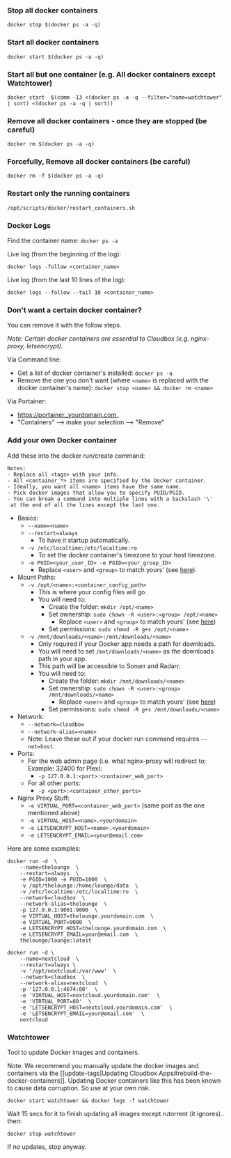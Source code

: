 ### Stop all docker containers

```
docker stop $(docker ps -a -q)
```

### Start all docker containers

```
docker start $(docker ps -a -q)
```

### Start all but one container (e.g. All docker containers except Watchtower)

```
docker start  $(comm -13 <(docker ps -a -q --filter="name=watchtower" | sort) <(docker ps -a -q | sort))
```

### Remove all docker containers - once they are stopped (be careful)

```
docker rm $(docker ps -a -q)
```

### Forcefully, Remove all docker containers  (be careful)

```
docker rm -f $(docker ps -a -q)
```


### Restart only the running containers

```
/opt/scripts/docker/restart_containers.sh
```

### Docker Logs

Find the container name: `docker ps -a`


Live log (from the beginning of the log):
```
docker logs -follow <container_name>
```

Live log (from the last 10 lines of the log):
```
docker logs --follow --tail 10 <container_name>
```

### Don't want a certain docker container?

You can remove it with the follow steps.

_Note: Certain docker containers are essential to Cloudbox  (e.g. nginx-proxy, letsencrypt)._

Via Command line:
- Get a list of docker container's installed: `docker ps -a`  
- Remove the one you don't want (where `<name>` is replaced with the docker container's name): `docker stop <name> && docker rm <name>`

Via Portainer:
- https://portainer._yourdomain.com_
- "Containers" --> make your selection --> "Remove"





### Add your own Docker container


Add these into the docker run/create command:

```
Notes: 
- Replace all <tags> with your info.
- All <container_*> items are specified by the Docker container. 
- Ideally, you want all <name> items have the same name.
- Pick docker images that allow you to specify PUID/PGID.
- You can break a command into multiple lines with a backslash '\'
 at the end of all the lines except the last one.
```

- Basics:
  - `--name=<name>`
  - `--restart=always`
    - To have it startup automatically.
  - `-v /etc/localtime:/etc/localtime:ro`
    - To set the docker container's timezone to your host timezone.
  - `-e PUID=<your_user_ID> -e PGID=<your_group_ID>`
    - Replace `<user>` and `<group>` to match yours' (see [here](FAQ#find-your-user-id-uid-and-group-id-gid)).
- Mount Paths:
  - `-v /opt/<name>:<container_config_path>` 
    - This is where your config files will go.
    - You will need to:
      - Create the folder: `mkdir /opt/<name>`
      - Set ownership: `sudo chown -R <user>:<group> /opt/<name>` 
        - Replace `<user>` and `<group>` to match yours' (see [here](FAQ#find-your-user-id-uid-and-group-id-gid))
      - Set permissions: `sudo chmod -R g+s /opt/<name>`
  - `-v /mnt/downloads/<name>:/mnt/downloads/<name>`
    - Only required if your Docker app needs a path for downloads.
    - You will need to set `/mnt/downloads/<name>` as the downloads path in your app.  
    - This path will be accessible to Sonarr and Radarr. 
    - You will need to: 
      - Create the folder: `mkdir /mnt/downloads/<name>`
      - Set ownership: `sudo chown -R <user>:<group> /mnt/downloads/<name>`
        - Replace `<user>` and `<group>` to match yours' (see [here](FAQ#find-your-user-id-uid-and-group-id-gid))
      - Set permissions: `sudo chmod -R g+s /mnt/downloads/<name>`
- Network: 
  - `--network=cloudbox `
  - `--network-alias=<name> `
  - Note: Leave these out if your docker run command requires `--net=host`.
- Ports:
  - For the web admin page (i.e. what nginx-proxy will redirect to; Example: 32400 for Plex):
    - `-p 127.0.0.1:<port>:<container_web_port>` 
  - For all other ports:
    - `-p <port>:<container_other_ports>`
- Nginx Proxy Stuff:
  - `-e VIRTUAL_PORT=<container_web_port>` (same port as the one mentioned above)
  - `-e VIRTUAL_HOST=<name>.<yourdomain>`
  - `-e LETSENCRYPT_HOST=<name>.<yourdomain>`
  - `-e LETSENCRYPT_EMAIL=<your@email.com>` 


Here are some examples: 


```
docker run -d  \
	--name=thelounge  \
	--restart=always  \
	-e PGID=1000 -e PUID=1000  \
	-v /opt/thelounge:/home/lounge/data  \
	-v /etc/localtime:/etc/localtime:ro  \
	--network=cloudbox  \
	--network-alias=thelounge  \
	-p 127.0.0.1:9001:9000  \
	-e VIRTUAL_HOST=thelounge.yourdomain.com  \
	-e VIRTUAL_PORT=9000  \
	-e LETSENCRYPT_HOST=thelounge.yourdomain.com  \
	-e LETSENCRYPT_EMAIL=your@email.com  \
	thelounge/lounge:latest
```

```
docker run -d \
	--name=nextcloud  \
	--restart=always \
	-v '/opt/nextcloud:/var/www'  \
	--network=cloudbox  \
	--network-alias=nextcloud  \
	-p '127.0.0.1:4674:80'  \
	-e 'VIRTUAL_HOST=nextcloud.yourdomain.com'  \
	-e 'VIRTUAL_PORT=80'  \
	-e 'LETSENCRYPT_HOST=nextcloud.yourdomain.com'  \
	-e 'LETSENCRYPT_EMAIL=your@email.com'  \
	nextcloud
```




### Watchtower

Tool to update Docker images and containers. 

Note: We recommend you manually update the docker images and containers via the [[update-tags|Updating Cloudbox Apps#rebuild-the-docker-containers]]. Updating Docker containers like this has been known to cause data corruption. So use at your own risk. 

```
docker start watchtower && docker logs -f watchtower
```

Wait 15 secs for it to finish updating all images except rutorrent (it ignores).. then:

```
docker stop watchtower
```

If no updates, stop anyway.


